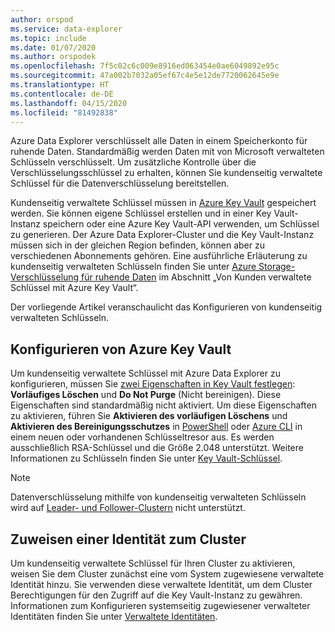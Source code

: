 ```yaml
---
author: orspod
ms.service: data-explorer
ms.topic: include
ms.date: 01/07/2020
ms.author: orspodek
ms.openlocfilehash: 7f5c02c6c009e8916ed063454e0ae6049892e95c
ms.sourcegitcommit: 47a002b7032a05ef67c4e5e12de7720062645e9e
ms.translationtype: HT
ms.contentlocale: de-DE
ms.lasthandoff: 04/15/2020
ms.locfileid: "81492838"
---
```

Azure Data Explorer verschlüsselt alle Daten in einem Speicherkonto für ruhende Daten. Standardmäßig werden Daten mit von Microsoft verwalteten Schlüsseln verschlüsselt. Um zusätzliche Kontrolle über die Verschlüsselungsschlüssel zu erhalten, können Sie kundenseitig verwaltete Schlüssel für die Datenverschlüsselung bereitstellen. 

Kundenseitig verwaltete Schlüssel müssen in [Azure Key Vault](/azure/key-vault/key-vault-overview) gespeichert werden. Sie können eigene Schlüssel erstellen und in einer Key Vault-Instanz speichern oder eine Azure Key Vault-API verwenden, um Schlüssel zu generieren. Der Azure Data Explorer-Cluster und die Key Vault-Instanz müssen sich in der gleichen Region befinden, können aber zu verschiedenen Abonnements gehören. Eine ausführliche Erläuterung zu kundenseitig verwalteten Schlüsseln finden Sie unter [Azure Storage-Verschlüsselung für ruhende Daten](/azure/storage/common/storage-service-encryption) im Abschnitt „Von Kunden verwaltete Schlüssel mit Azure Key Vault“. 

Der vorliegende Artikel veranschaulicht das Konfigurieren von kundenseitig verwalteten Schlüsseln.

## <a name="configure-azure-key-vault"></a>Konfigurieren von Azure Key Vault

Um kundenseitig verwaltete Schlüssel mit Azure Data Explorer zu konfigurieren, müssen Sie [zwei Eigenschaften in Key Vault festlegen](/azure/key-vault/key-vault-ovw-soft-delete): **Vorläufiges Löschen** und **Do Not Purge** (Nicht bereinigen). Diese Eigenschaften sind standardmäßig nicht aktiviert. Um diese Eigenschaften zu aktivieren, führen Sie **Aktivieren des vorläufigen Löschens** und **Aktivieren des Bereinigungsschutzes** in [PowerShell](/azure/key-vault/key-vault-soft-delete-powershell) oder [Azure CLI](/azure/key-vault/key-vault-soft-delete-cli) in einem neuen oder vorhandenen Schlüsseltresor aus. Es werden ausschließlich RSA-Schlüssel und die Größe 2.048 unterstützt. Weitere Informationen zu Schlüsseln finden Sie unter [Key Vault-Schlüssel](/azure/key-vault/about-keys-secrets-and-certificates#key-vault-keys).

> [!NOTE]
> Datenverschlüsselung mithilfe von kundenseitig verwalteten Schlüsseln wird auf [Leader- und Follower-Clustern](/azure/data-explorer/follower) nicht unterstützt. 

## <a name="assign-an-identity-to-the-cluster"></a>Zuweisen einer Identität zum Cluster

Um kundenseitig verwaltete Schlüssel für Ihren Cluster zu aktivieren, weisen Sie dem Cluster zunächst eine vom System zugewiesene verwaltete Identität hinzu. Sie verwenden diese verwaltete Identität, um dem Cluster Berechtigungen für den Zugriff auf die Key Vault-Instanz zu gewähren. Informationen zum Konfigurieren systemseitig zugewiesener verwalteter Identitäten finden Sie unter [Verwaltete Identitäten](/azure/data-explorer/managed-identities).